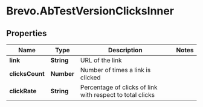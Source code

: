 # Brevo.AbTestVersionClicksInner

## Properties
Name | Type | Description | Notes
------------ | ------------- | ------------- | -------------
**link** | **String** | URL of the link | 
**clicksCount** | **Number** | Number of times a link is clicked | 
**clickRate** | **String** | Percentage of clicks of link with respect to total clicks | 


